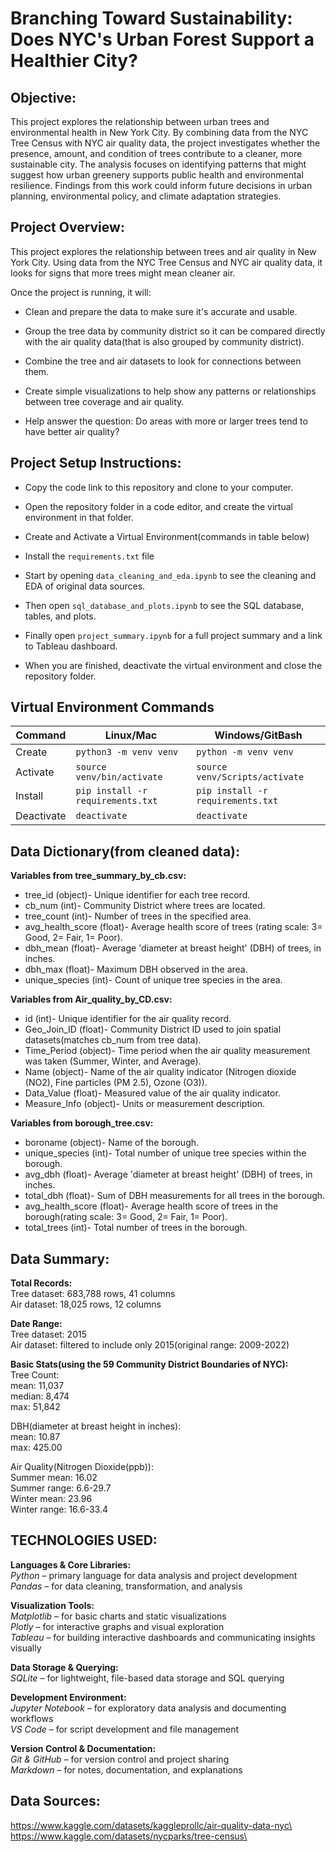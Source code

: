 # Branching Toward Sustainability: Does NYC's Urban Forest Support a Healthier City?
## Objective:
This project explores the relationship between urban trees and environmental health in New York City. By combining data from the NYC Tree Census with NYC air quality data, the project investigates whether the presence, amount, and condition of trees contribute to a cleaner, more sustainable city. The analysis focuses on identifying patterns that might suggest how urban greenery supports public health and environmental resilience. Findings from this work could inform future decisions in urban planning, environmental policy, and climate adaptation strategies.



## Project Overview:

This project explores the relationship between trees and air quality in New York City. Using data from the NYC Tree Census and NYC air quality data, it looks for signs that more trees might mean cleaner air.

Once the project is running, it will:

+ Clean and prepare the data to make sure it's accurate and usable.

+ Group the tree data by community district so it can be compared directly with the air quality data(that is also grouped by community district).

+ Combine the tree and air datasets to look for connections between them.

+ Create simple visualizations to help show any patterns or relationships between tree coverage and air quality.

+ Help answer the question: Do areas with more or larger trees tend to have better air quality?





## Project Setup Instructions:

+ Copy the code link to this repository and clone to your computer.
+ Open the repository folder in a code editor, and create the virtual environment in that folder.
+ Create and Activate a Virtual Environment(commands in table below)
+ Install the `requirements.txt` file

+ Start by opening `data_cleaning_and_eda.ipynb`  to see the cleaning and EDA of original data sources.
+ Then open `sql_database_and_plots.ipynb` to see the SQL database, tables, and plots.
+ Finally open `project_summary.ipynb` for a full project summary and a link to Tableau dashboard.
+ When you are finished, deactivate the virtual environment and close the repository folder.

## Virtual Environment Commands 
| **Command** |           **Linux/Mac**               |         **Windows/GitBash**          |
| ----------  | ------------------------------------- | ------------------------------------ |
|  Create     |    `python3 -m venv venv`             |   `python -m venv venv`              |
|  Activate   |    `source venv/bin/activate`         |   `source venv/Scripts/activate`     |
|  Install    |    `pip install -r requirements.txt`  |   `pip install -r requirements.txt`  |
|  Deactivate |    `deactivate`                       |   `deactivate`                       |








## Data Dictionary(from cleaned data):

**Variables from tree_summary_by_cb.csv:**
+ tree_id (object)- Unique identifier for each tree record.
+ cb_num (int)-  Community District where trees are located.
+ tree_count (int)-  Number of trees in the specified area.
+ avg_health_score (float)-  Average health score of trees (rating scale: 3= Good, 2= Fair, 1= Poor).
+ dbh_mean (float)-  Average 'diameter at breast height' (DBH) of trees, in inches.
+ dbh_max	(float)-  Maximum DBH observed in the area.
+ unique_species (int)-  Count of unique tree species in the area.

**Variables from Air_quality_by_CD.csv:**
+ id	(int)-  Unique identifier for the air quality record.
+ Geo_Join_ID	(float)-  Community District ID used to join spatial datasets(matches cb_num from tree data).
+ Time_Period	(object)-  Time period when the air quality measurement was taken (Summer, Winter, and Average).
+ Name (object)-  Name of the air quality indicator (Nitrogen dioxide (NO2), Fine particles (PM 2.5), Ozone (O3)).
+ Data_Value (float)-  Measured value of the air quality indicator.
+ Measure_Info (object)-  Units or measurement description.

**Variables from borough_tree.csv:**
+ boroname (object)-	Name of the borough.
+ unique_species (int)-  Total number of unique tree species within the borough.
+ avg_dbh (float)-  Average 'diameter at breast height' (DBH) of trees, in inches.
+ total_dbh (float)-  Sum of DBH measurements for all trees in the borough.
+ avg_health_score (float)-  Average health score of trees in the borough(rating scale: 3= Good, 2= Fair, 1= Poor).
+ total_trees	(int)-  Total number of trees in the borough.





## Data Summary:  

**Total Records:**\
Tree dataset:   683,788 rows,  41 columns\
Air dataset:    18,025 rows,  12 columns

**Date Range:**\
Tree dataset: 2015\
Air dataset: filtered to include only 2015(original range: 2009-2022)

**Basic Stats(using the 59 Community District Boundaries of NYC):**\
Tree Count:\
    mean: 11,037\
    median: 8,474\
    max: 51,842

DBH(diameter at breast height in inches):\
    mean: 10.87\
    max: 425.00

Air Quality(Nitrogen Dioxide(ppb)):\
    Summer mean: 16.02\
    Summer range: 6.6-29.7\
    Winter mean: 23.96\
    Winter range: 16.6-33.4



## TECHNOLOGIES USED:

**Languages & Core Libraries:**\
_Python_ – primary language for data analysis and project development\
_Pandas_ – for data cleaning, transformation, and analysis

**Visualization Tools:**\
_Matplotlib_ – for basic charts and static visualizations\
_Plotly_ – for interactive graphs and visual exploration\
_Tableau_ – for building interactive dashboards and communicating insights visually

**Data Storage & Querying:**\
_SQLite_ – for lightweight, file-based data storage and SQL querying

**Development Environment:**\
_Jupyter Notebook_ – for exploratory data analysis and documenting workflows\
_VS Code_ – for script development and file management

**Version Control & Documentation:**\
_Git & GitHub_ – for version control and project sharing\
_Markdown_ – for notes, documentation, and explanations





## Data Sources:
https://www.kaggle.com/datasets/kaggleprollc/air-quality-data-nyc\
https://www.kaggle.com/datasets/nycparks/tree-census\

